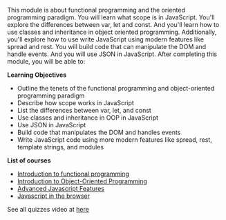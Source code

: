 This module is about functional programming and the oriented programming paradigm. You will learn what scope is in JavaScript. You'll explore the differences between var, let and const. And you'll learn how to use classes and inheritance in object oriented programming. Additionally, you'll explore how to use write JavaScript using modern features like spread and rest. You will build code that can manipulate the DOM and handle events. And you will use JSON in JavaScript. After completing this module, you will be able to:

**Learning Objectives**

- Outline the tenets of the functional programming and object-oriented programming paradigm
- Describe how scope works in JavaScript
- List the differences between var, let, and const
- Use classes and inheritance in OOP in JavaScript
- Use JSON in JavaScript
- Build code that manipulates the DOM and handles events
- Write JavaScript code using more modern features like spread, rest, template strings, and modules

**List of courses**

- [Introduction to functional programming](01_introduction-to-functional-programming/README.md)
- [Introduction to Object-Oriented Programming](02_introduction-to-object-oriented-programming/README.md)
- [Advanced Javascript Features](03_advanced-javascript-features/README.md)
- [Javascript in the browser](04_javascript-in-the-browser/README.md)

See all quizzes video at [here](quiz_video.md)